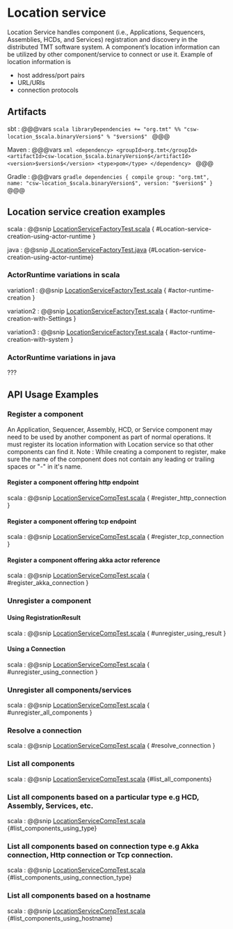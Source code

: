 # Location service

Location Service handles component (i.e., Applications, Sequencers, Assemblies, HCDs, and Services) registration and discovery in the distributed TMT software system. A component’s location information can be utilized by other component/service to connect or use it. Example of location information is
 
* host address/port pairs
* URL/URIs
* connection protocols

## Artifacts

sbt
:   @@@vars
    ```scala
    libraryDependencies += "org.tmt" %% "csw-location_$scala.binaryVersion$" % "$version$"
    ```
    @@@

Maven
:   @@@vars
    ```xml
    <dependency>
     <groupId>org.tmt</groupId>
     <artifactId>csw-location_$scala.binaryVersion$</artifactId>
     <version>$version$</version>
     <type>pom</type>
    </dependency>
    ```
    @@@

Gradle
:   @@@vars
    ```gradle
    dependencies {
      compile group: "org.tmt", name: "csw-location_$scala.binaryVersion$", version: "$version$"
    }
    ```
    @@@


## Location service creation examples

scala
:   @@snip [LocationServiceFactoryTest.scala](../../../csw-location/src/test/scala/csw/services/location/scaladsl/LocationServiceFactoryTest.scala) { #Location-service-creation-using-actor-runtime }

java
:   @@snip [JLocationServiceFactoryTest.java](../../../csw-location/src/test/java/csw/services/location/javadsl/JLocationServiceFactoryTest.java) {#Location-service-creation-using-actor-runtime}

###  ActorRuntime variations in scala

variation1
:   @@snip [LocationServiceFactoryTest.scala](../../../csw-location/src/test/scala/csw/services/location/scaladsl/ActorRuntimeTest.scala) { #actor-runtime-creation }

variation2
:   @@snip [LocationServiceFactoryTest.scala](../../../csw-location/src/test/scala/csw/services/location/scaladsl/ActorRuntimeTest.scala) { #actor-runtime-creation-with-Settings }

variation3
:   @@snip [LocationServiceFactoryTest.scala](../../../csw-location/src/test/scala/csw/services/location/scaladsl/ActorRuntimeTest.scala) { #actor-runtime-creation-with-system }

###  ActorRuntime variations in java
???


## API Usage Examples

### Register a component

An Application, Sequencer, Assembly, HCD, or Service component may need to be used by another component as part of normal operations. It must register its location information with Location service so that other components can find it.
Note : While creating a component to register, make sure the name of the component does not contain any leading or trailing spaces or "-" in it's name.  

#### Register a component offering http endpoint 

scala
:   @@snip [LocationServiceCompTest.scala](../../../csw-location/src/test/scala/csw/services/location/scaladsl/LocationServiceCompTest.scala) { #register_http_connection }


#### Register a component offering tcp endpoint 

scala
:   @@snip [LocationServiceCompTest.scala](../../../csw-location/src/test/scala/csw/services/location/scaladsl/LocationServiceCompTest.scala) { #register_tcp_connection }

#### Register a component offering akka actor reference 

scala
:   @@snip [LocationServiceCompTest.scala](../../../csw-location/src/test/scala/csw/services/location/scaladsl/LocationServiceCompTest.scala) { #register_akka_connection }

### Unregister a component

#### Using RegistrationResult
scala
:   @@snip [LocationServiceCompTest.scala](../../../csw-location/src/test/scala/csw/services/location/scaladsl/LocationServiceCompTest.scala) { #unregister_using_result }


#### Using a Connection
scala
:   @@snip [LocationServiceCompTest.scala](../../../csw-location/src/test/scala/csw/services/location/scaladsl/LocationServiceCompTest.scala) { #unregister_using_connection }


### Unregister all components/services

scala
:   @@snip [LocationServiceCompTest.scala](../../../csw-location/src/test/scala/csw/services/location/scaladsl/LocationServiceCompTest.scala) { #unregister_all_components }

### Resolve a connection

scala
:   @@snip [LocationServiceCompTest.scala](../../../csw-location/src/test/scala/csw/services/location/scaladsl/LocationServiceCompTest.scala) { #resolve_connection }

### List all components

scala
:   @@snip [LocationServiceCompTest.scala](../../../csw-location/src/test/scala/csw/services/location/scaladsl/LocationServiceCompTest.scala) {#list_all_components}

### List all components based on a particular type e.g HCD, Assembly, Services, etc.

scala
:   @@snip [LocationServiceCompTest.scala](../../../csw-location/src/test/scala/csw/services/location/scaladsl/LocationServiceCompTest.scala) {#list_components_using_type}


### List all components based on connection type e.g Akka connection, Http connection or Tcp connection.

scala
:   @@snip [LocationServiceCompTest.scala](../../../csw-location/src/test/scala/csw/services/location/scaladsl/LocationServiceCompTest.scala) {#list_components_using_connection_type}

### List all components based on a hostname

scala
:   @@snip [LocationServiceCompTest.scala](../../../csw-location/src/test/scala/csw/services/location/scaladsl/LocationServiceCompTest.scala) {#list_components_using_hostname}
